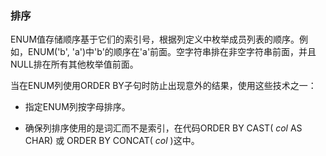 ### 排序

ENUM值存储顺序基于它们的索引号，根据列定义中枚举成员列表的顺序。例如，ENUM('b', 'a')中'b'的顺序在'a'前面。空字符串排在非空字符串前面，并且NULL排在所有其他枚举值前面。

当在ENUM列使用ORDER BY子句时防止出现意外的结果，使用这些技术之一：

* 指定ENUM列按字母排序。

* 确保列排序使用的是词汇而不是索引，在代码ORDER BY CAST( *col*  AS CHAR) 或 ORDER BY CONCAT( *col* )这中。
